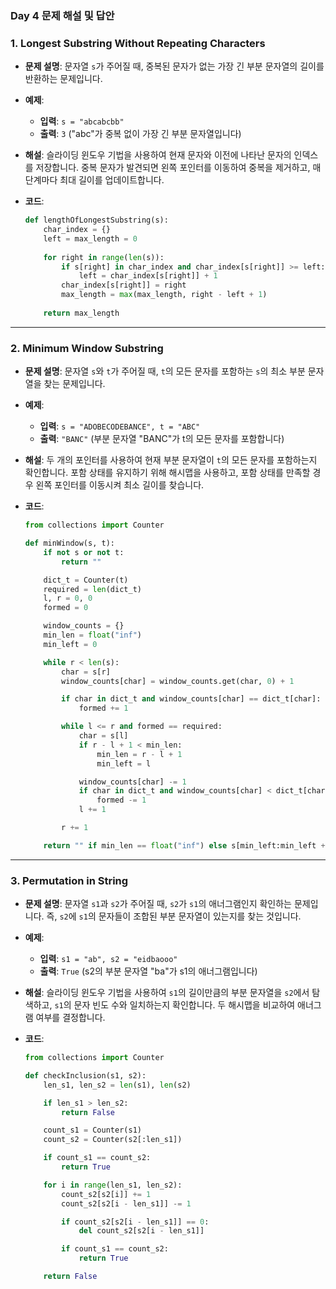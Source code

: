 ### Day 4 문제 해설 및 답안

### 1. Longest Substring Without Repeating Characters
- **문제 설명**: 문자열 `s`가 주어질 때, 중복된 문자가 없는 가장 긴 부분 문자열의 길이를 반환하는 문제입니다.

- **예제**:
  - **입력**: `s = "abcabcbb"`
  - **출력**: `3` ("abc"가 중복 없이 가장 긴 부분 문자열입니다)

- **해설**: 슬라이딩 윈도우 기법을 사용하여 현재 문자와 이전에 나타난 문자의 인덱스를 저장합니다. 중복 문자가 발견되면 왼쪽 포인터를 이동하여 중복을 제거하고, 매 단계마다 최대 길이를 업데이트합니다.

- **코드**:
  ```python
  def lengthOfLongestSubstring(s):
      char_index = {}
      left = max_length = 0
      
      for right in range(len(s)):
          if s[right] in char_index and char_index[s[right]] >= left:
              left = char_index[s[right]] + 1
          char_index[s[right]] = right
          max_length = max(max_length, right - left + 1)
      
      return max_length
  ```

---

### 2. Minimum Window Substring
- **문제 설명**: 문자열 `s`와 `t`가 주어질 때, `t`의 모든 문자를 포함하는 `s`의 최소 부분 문자열을 찾는 문제입니다.

- **예제**:
  - **입력**: `s = "ADOBECODEBANCE", t = "ABC"`
  - **출력**: `"BANC"` (부분 문자열 "BANC"가 t의 모든 문자를 포함합니다)

- **해설**: 두 개의 포인터를 사용하여 현재 부분 문자열이 `t`의 모든 문자를 포함하는지 확인합니다. 포함 상태를 유지하기 위해 해시맵을 사용하고, 포함 상태를 만족할 경우 왼쪽 포인터를 이동시켜 최소 길이를 찾습니다.

- **코드**:
  ```python
  from collections import Counter

  def minWindow(s, t):
      if not s or not t:
          return ""
  
      dict_t = Counter(t)
      required = len(dict_t)
      l, r = 0, 0
      formed = 0
  
      window_counts = {}
      min_len = float("inf")
      min_left = 0
  
      while r < len(s):
          char = s[r]
          window_counts[char] = window_counts.get(char, 0) + 1
  
          if char in dict_t and window_counts[char] == dict_t[char]:
              formed += 1
  
          while l <= r and formed == required:
              char = s[l]
              if r - l + 1 < min_len:
                  min_len = r - l + 1
                  min_left = l
  
              window_counts[char] -= 1
              if char in dict_t and window_counts[char] < dict_t[char]:
                  formed -= 1
              l += 1
  
          r += 1
  
      return "" if min_len == float("inf") else s[min_left:min_left + min_len]
  ```

---

### 3. Permutation in String
- **문제 설명**: 문자열 `s1`과 `s2`가 주어질 때, `s2`가 `s1`의 애너그램인지 확인하는 문제입니다. 즉, `s2`에 `s1`의 문자들이 조합된 부분 문자열이 있는지를 찾는 것입니다.

- **예제**:
  - **입력**: `s1 = "ab", s2 = "eidbaooo"`
  - **출력**: `True` (s2의 부분 문자열 "ba"가 s1의 애너그램입니다)

- **해설**: 슬라이딩 윈도우 기법을 사용하여 `s1`의 길이만큼의 부분 문자열을 `s2`에서 탐색하고, `s1`의 문자 빈도 수와 일치하는지 확인합니다. 두 해시맵을 비교하여 애너그램 여부를 결정합니다.

- **코드**:
  ```python
  from collections import Counter

  def checkInclusion(s1, s2):
      len_s1, len_s2 = len(s1), len(s2)

      if len_s1 > len_s2:
          return False

      count_s1 = Counter(s1)
      count_s2 = Counter(s2[:len_s1])

      if count_s1 == count_s2:
          return True

      for i in range(len_s1, len_s2):
          count_s2[s2[i]] += 1
          count_s2[s2[i - len_s1]] -= 1

          if count_s2[s2[i - len_s1]] == 0:
              del count_s2[s2[i - len_s1]]

          if count_s1 == count_s2:
              return True

      return False
  ```
